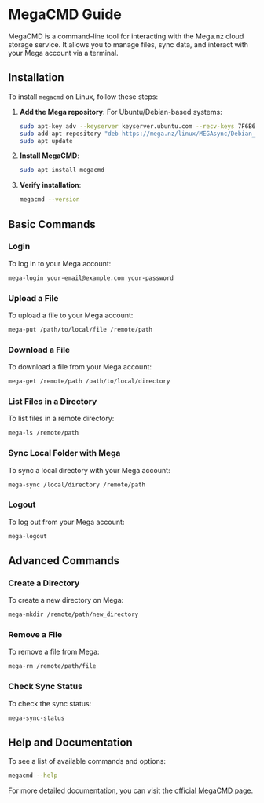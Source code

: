 
# MegaCMD Guide

MegaCMD is a command-line tool for interacting with the Mega.nz cloud storage service. It allows you to manage files, sync data, and interact with your Mega account via a terminal.

## Installation

To install `megacmd` on Linux, follow these steps:

1. **Add the Mega repository**:
   For Ubuntu/Debian-based systems:

   ```bash
   sudo apt-key adv --keyserver keyserver.ubuntu.com --recv-keys 7F6B6119
   sudo add-apt-repository "deb https://mega.nz/linux/MEGAsync/Debian_9.0/ ./"
   sudo apt update
   ```

2. **Install MegaCMD**:

   ```bash
   sudo apt install megacmd
   ```

3. **Verify installation**:

   ```bash
   megacmd --version
   ```

## Basic Commands

### Login

To log in to your Mega account:

```bash
mega-login your-email@example.com your-password
```

### Upload a File

To upload a file to your Mega account:

```bash
mega-put /path/to/local/file /remote/path
```

### Download a File

To download a file from your Mega account:

```bash
mega-get /remote/path /path/to/local/directory
```

### List Files in a Directory

To list files in a remote directory:

```bash
mega-ls /remote/path
```

### Sync Local Folder with Mega

To sync a local directory with your Mega account:

```bash
mega-sync /local/directory /remote/path
```

### Logout

To log out from your Mega account:

```bash
mega-logout
```

## Advanced Commands

### Create a Directory

To create a new directory on Mega:

```bash
mega-mkdir /remote/path/new_directory
```

### Remove a File

To remove a file from Mega:

```bash
mega-rm /remote/path/file
```

### Check Sync Status

To check the sync status:

```bash
mega-sync-status
```

## Help and Documentation

To see a list of available commands and options:

```bash
megacmd --help
```

For more detailed documentation, you can visit the [official MegaCMD page](https://mega.nz/cmd).
